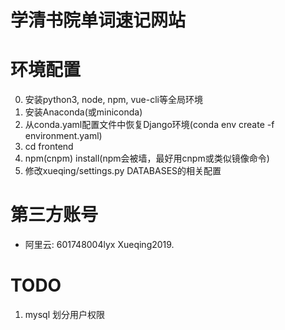 # 学清书院单词速记网站

# 环境配置
0. 安装python3, node, npm, vue-cli等全局环境
1. 安装Anaconda(或miniconda)
2. 从conda.yaml配置文件中恢复Django环境(conda env create -f environment.yaml)
3. cd frontend
4. npm(cnpm) install(npm会被墙，最好用cnpm或类似镜像命令)
5. 修改xueqing/settings.py DATABASES的相关配置

# 第三方账号
* 阿里云: 601748004lyx Xueqing2019.

# TODO
1. mysql 划分用户权限

